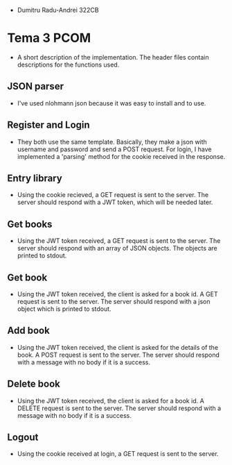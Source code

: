 * Dumitru Radu-Andrei 322CB

# Tema 3 PCOM

* A short description of the implementation. The header files contain
descriptions for the functions used.

## JSON parser
* I've used nlohmann json because it was easy to install and to use.

## Register and Login
* They both use the same template. Basically, they make a json with username
and password and send a POST request. For login, I have implemented a 'parsing'
method for the cookie received in the response.

## Entry library
* Using the cookie recieved, a GET request is sent to the server. The server
should respond with a JWT token, which will be needed later.

## Get books
* Using the JWT token received, a GET request is sent to the server. The server
should respond with an array of JSON objects. The objects are printed to
stdout.

## Get book
* Using the JWT token received, the client is asked for a book id. A GET
request is sent to the server. The server should respond with a json object
which is printed to stdout.

## Add book
* Using the JWT token received, the client is asked for the details of the book.
A POST request is sent to the server. The server should respond with a message
with no body if it is a success.

## Delete book
* Using the JWT token received, the client is asked for a book id. A DELETE
request is sent to the server. The server should respond with a message with
no body if it is a success.

## Logout
* Using the cookie received at login, a GET request is sent to the server.
